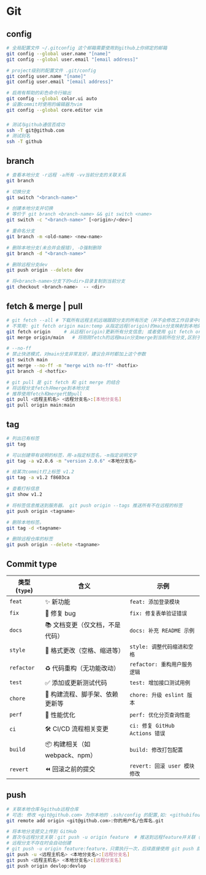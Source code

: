 # Git

## config

```sh
# 全局配置文件 ~/.gitconfig 这个邮箱需要使用到github上你绑定的邮箱
git config --global user.name "[name]"
git config --global user.email "[email address]"

# project级别的配置文件 .git/config
git config user.name "[name]"
git config user.email "[email address]"

# 启用有帮助的彩色命令行输出
git config --global color.ui auto
# 设置commit时使用的编辑器为vim
git config --global core.editor vim
```

###

```sh
# 测试与github通信否成功
ssh -T git@github.com
# 测试别名
ssh -T github
```

## branch

```sh
# 查看本地分支 -r远程 -a所有 -vv当前分支的关联关系
git branch

# 切换分支
git switch "<branch-name>"

# 创建本地分支并切换
# 等价于 git branch <branch-name> && git switch <name>
git switch -c "<branch-name>" [<origin>/<dev>]

# 重命名分支
git branch -m <old-name> <new-name>

# 删除本地分支(未合并会报错), -D强制删除
git branch -d "<branch-name>"

# 删除远程分支dev
git push origin --delete dev

# 将<branch-name>分支下的<dir>目录复制到当前分支
git checkout <branch-name>  -- <dir>
```

## fetch & merge | pull

```sh
# git fetch --all # 下载所有远程主机远端跟踪分支的所有历史（并不会修改工作目录中的内容，从远程更新数据，只会获取数据然后需要自己手动合并）
# 不常用: git fetch origin main:temp 从指定远程(origin)的main分支映射到本地的temp分支(会覆盖)
git fetch origin     # 从远程(origin)更新所有分支信息; 或者使用 git fetch origin main 只更新main分支
git merge origin/main   # 将刚刚fetch的远程main分支merge到当前所在分支,区别于 git merge main

# --no-ff
# 禁止快进模式，对main分支非常友好，建议合并时都加上这个参数
git switch main
git merge --no-ff -m "merge with no-ff" <hotfix>
git branch -d <hotfix>

# git pull 是 git fetch 和 git merge 的结合
# 将远程分支fetch并merge到本地分支
# 推荐使用fetch和merge代替pull
git pull <远程主机名> <远程分支名>:[本地分支名]
git pull origin main:main
```

## tag

```sh
# 列出已有标签
git tag

# 可以创建带有说明的标签，用-a指定标签名，-m指定说明文字
git tag -a v2.0.6 -m "version 2.0.6" <本地分支名>

# 给某次commit打上标签 v1.2
git tag -a v1.2 f8603ca

# 查看打标信息
git show v1.2

# 将标签信息推送到服务器。 git push origin --tags 推送所有不在远程的标签
git push origin <tagname>

# 删除本地标签。
git tag -d <tagname>

# 删除远程仓库的标签
git push origin --delete <tagname>
```

## Commit type

| 类型 (`type`) | 含义                            | 示例                           |
| ------------- | ------------------------------- | ------------------------------ |
| `feat`        | ✨ 新功能                       | `feat: 添加登录模块`           |
| `fix`         | 🐛 修复 bug                     | `fix: 修复表单验证错误`        |
| `docs`        | 📚 文档变更（仅文档，不是代码） | `docs: 补充 README 示例`       |
| `style`       | 💅 格式更改（空格、缩进等）     | `style: 调整代码缩进和空格`    |
| `refactor`    | ♻️ 代码重构（无功能改动）       | `refactor: 重构用户服务逻辑`   |
| `test`        | ✅ 添加或更新测试代码           | `test: 增加接口测试用例`       |
| `chore`       | 🔧 构建流程、脚手架、依赖更新等 | `chore: 升级 eslint 版本`      |
| `perf`        | 🚀 性能优化                     | `perf: 优化分页查询性能`       |
| `ci`          | 🛠️ CI/CD 流程相关变更           | `ci: 修复 GitHub Actions 错误` |
| `build`       | 📦 构建相关（如 webpack、npm）  | `build: 修改打包配置`          |
| `revert`      | ⏪ 回滚之前的提交               | `revert: 回滚 user 模块修改`   |

## push

```sh
# 关联本地仓库与github远程仓库
# 可选: 修改 <git@github.com> 为你本地的 .ssh/config 的配置,如: <githubifourx>
git remote add origin <git@github.com>:你的用户名/仓库名.git

# 将本地分支提交上传到 GitHub
# 首次与远程分支关联：git push -u origin feature  # 推送到远程feature并关联（本地分支名与远程分支名相同，可以省略`:<远程分支名>`）
# 远程分支不存在时会自动创建
# git push -u origin feature:feature，只需执行一次，后续直接使用 git push 就行，再次执行命令可以重新关联到新分支名
git push -u <远程主机名> <本地分支名>:[远程分支名]
git push <远程主机名> <本地分支名>:[远程分支名]
git push origin devlop:devlop
```
